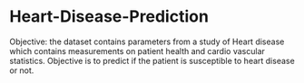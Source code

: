 # Heart-Disease-Prediction
Objective: the dataset contains parameters from a study of Heart disease which contains
measurements on patient health and cardio vascular statistics.
Objective is to predict if the patient is susceptible to heart disease or not.
